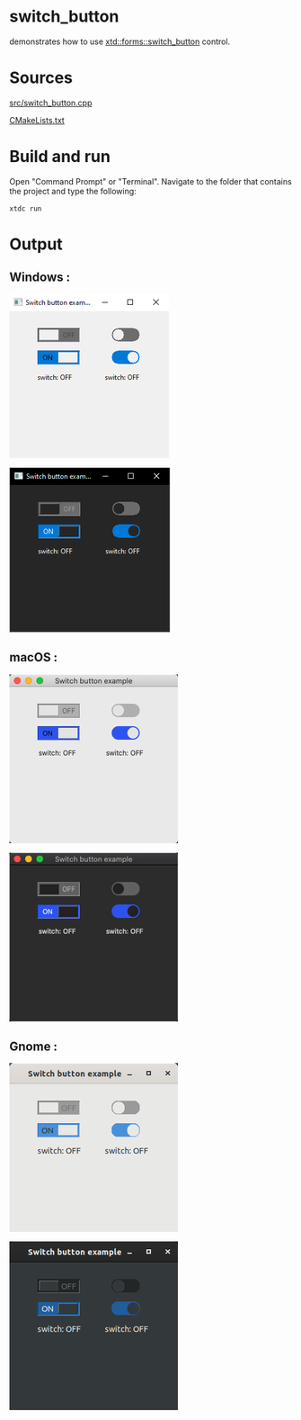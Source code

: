 # switch_button

demonstrates how to use [xtd::forms::switch_button](../../../../src/xtd_forms/include/xtd/forms/switch_button.hpp) control.

# Sources

[src/switch_button.cpp](src/switch_button.cpp)

[CMakeLists.txt](CMakeLists.txt)

# Build and run

Open "Command Prompt" or "Terminal". Navigate to the folder that contains the project and type the following:

```shell
xtdc run
```

# Output

## Windows :

![Screenshot](../../../../docs/pictures/examples/switch_button_w.png)

![Screenshot](../../../../docs/pictures/examples/switch_button_wd.png)

## macOS :

![Screenshot](../../../../docs/pictures/examples/switch_button_m.png)

![Screenshot](../../../../docs/pictures/examples/switch_button_md.png)

## Gnome :

![Screenshot](../../../../docs/pictures/examples/switch_button_g.png)

![Screenshot](../../../../docs/pictures/examples/switch_button_gd.png)
